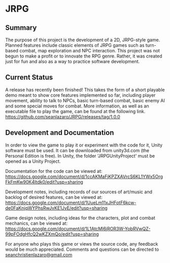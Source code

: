 # JRPG

## Summary
The purpose of this project is the development of a 2D, JRPG-style game. Planned features include classic elements of JRPG games such as turn-based combat, map exploration and NPC interaction. This project was not begun to make a profit or to innovate the RPG genre. Rather, it was created just for fun and also as a way to practice software development.

## Current Status
A release has recently been finished! This takes the form of a short playable demo meant to show core features implemented so far, including player movement, ability to talk to NPCs, basic turn-based combat, basic enemy AI and some special moves for combat. More information, as well as an executable file to play the game, can be found at the following link. https://github.com/seanlazaro/JRPG/releases/tag/1.0.0

## Development and Documentation
In order to view the game to play it or experiment with the code for it, Unity software must be used. It can be downloaded from unity3d.com (the Personal Edition is free). In Unity, the folder 'JRPGUnityProject' must be opened as a Unity Project. 

Documentation for the code can be viewed at: https://docs.google.com/document/d/1ccAKMaFjKPZXAVrcS6KL1YWx5OrgFkFmKw90K4Itdk0/edit?usp=sharing

Development notes, including records of our sources of art/music and backlog of desired features, can be viewed at: https://docs.google.com/document/d/1UueLm11xJHFotF6kcw-de0FaKnjqWYPhsRwJvKE1JvE/edit?usp=sharing

Game design notes, including ideas for the characters, plot and combat mechanics, can be viewed at: https://docs.google.com/document/d/1L1AtcMl6jROR3W-YobRVwQZ-99pFOdgHfcQ2wKZXmQo/edit?usp=sharing

For anyone who plays this game or views the source code, any feedback would be much appreciated. Comments and questions can be directed to seanchristienlazaro@gmail.com

